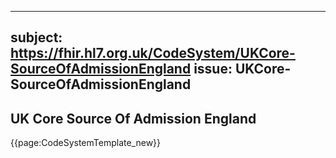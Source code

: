 
---
subject: https://fhir.hl7.org.uk/CodeSystem/UKCore-SourceOfAdmissionEngland
issue: UKCore-SourceOfAdmissionEngland
---
## UK Core Source Of Admission England

{{page:CodeSystemTemplate_new}}
    
